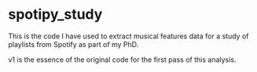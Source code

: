 # spotipy_study

This is the code I have used to extract musical features data for a study of playlists from Spotify as part of my PhD. 

v1 is the essence of the original code for the first pass of this analysis.
